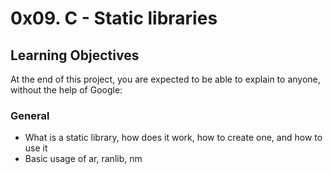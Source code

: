 # 0x09. C - Static libraries
## Learning Objectives
At the end of this project, you are expected to be able to explain to anyone, without the help of Google:
### General
* What is a static library, how does it work, how to create one, and how to use it
* Basic usage of ar, ranlib, nm

